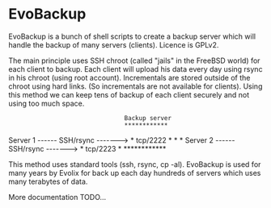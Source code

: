 EvoBackup
=========

EvoBackup is a bunch of shell scripts to create a backup server which will
handle the backup of many servers (clients). Licence is GPLv2.

The main principle uses SSH chroot (called "jails" in the FreeBSD
world) for each client to backup. Each client will upload his data every day
using rsync in his chroot (using root account).
Incrementals are stored outside of the chroot using hard links. (So incrementals
are not available for clients). Using this method we can keep tens of backup of
each client securely and not using too much space.

                                    Backup server
                                    ************
Server 1 ------ SSH/rsync ------->  * tcp/2222 *
                                    *          *
Server 2 ------ SSH/rsync ------->  * tcp/2223 *
                                    ************

This method uses standard tools (ssh, rsync, cp -al). EvoBackup is used for
many years by Evolix for back up each day hundreds of servers which uses many
terabytes of data.

More documentation TODO…
